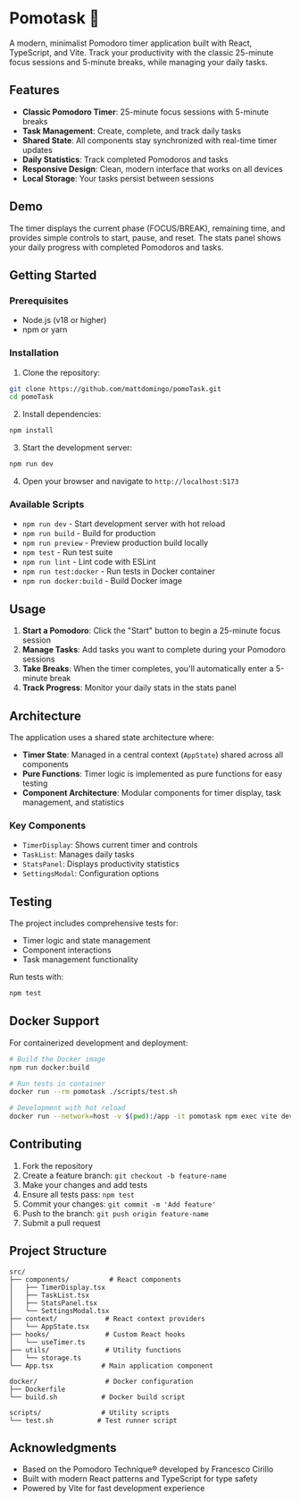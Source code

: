 # Pomotask 🍅

A modern, minimalist Pomodoro timer application built with React, TypeScript, and Vite. Track your productivity with the classic 25-minute focus sessions and 5-minute breaks, while managing your daily tasks.

## Features

- **Classic Pomodoro Timer**: 25-minute focus sessions with 5-minute breaks
- **Task Management**: Create, complete, and track daily tasks
- **Shared State**: All components stay synchronized with real-time timer updates
- **Daily Statistics**: Track completed Pomodoros and tasks
- **Responsive Design**: Clean, modern interface that works on all devices
- **Local Storage**: Your tasks persist between sessions

## Demo

The timer displays the current phase (FOCUS/BREAK), remaining time, and provides simple controls to start, pause, and reset. The stats panel shows your daily progress with completed Pomodoros and tasks.

## Getting Started

### Prerequisites

- Node.js (v18 or higher)
- npm or yarn

### Installation

1. Clone the repository:
```bash
git clone https://github.com/mattdomingo/pomoTask.git
cd pomoTask
```

2. Install dependencies:
```bash
npm install
```

3. Start the development server:
```bash
npm run dev
```

4. Open your browser and navigate to `http://localhost:5173`

### Available Scripts

- `npm run dev` - Start development server with hot reload
- `npm run build` - Build for production
- `npm run preview` - Preview production build locally
- `npm test` - Run test suite
- `npm run lint` - Lint code with ESLint
- `npm run test:docker` - Run tests in Docker container
- `npm run docker:build` - Build Docker image

## Usage

1. **Start a Pomodoro**: Click the "Start" button to begin a 25-minute focus session
2. **Manage Tasks**: Add tasks you want to complete during your Pomodoro sessions
3. **Take Breaks**: When the timer completes, you'll automatically enter a 5-minute break
4. **Track Progress**: Monitor your daily stats in the stats panel

## Architecture

The application uses a shared state architecture where:

- **Timer State**: Managed in a central context (`AppState`) shared across all components
- **Pure Functions**: Timer logic is implemented as pure functions for easy testing
- **Component Architecture**: Modular components for timer display, task management, and statistics

### Key Components

- `TimerDisplay`: Shows current timer and controls
- `TaskList`: Manages daily tasks
- `StatsPanel`: Displays productivity statistics
- `SettingsModal`: Configuration options

## Testing

The project includes comprehensive tests for:

- Timer logic and state management
- Component interactions
- Task management functionality

Run tests with:
```bash
npm test
```

## Docker Support

For containerized development and deployment:

```bash
# Build the Docker image
npm run docker:build

# Run tests in container
docker run --rm pomotask ./scripts/test.sh

# Development with hot reload
docker run --network=host -v $(pwd):/app -it pomotask npm exec vite dev --host
```

## Contributing

1. Fork the repository
2. Create a feature branch: `git checkout -b feature-name`
3. Make your changes and add tests
4. Ensure all tests pass: `npm test`
5. Commit your changes: `git commit -m 'Add feature'`
6. Push to the branch: `git push origin feature-name`
7. Submit a pull request

## Project Structure

```
src/
├── components/          # React components
│   ├── TimerDisplay.tsx
│   ├── TaskList.tsx
│   ├── StatsPanel.tsx
│   └── SettingsModal.tsx
├── context/            # React context providers
│   └── AppState.tsx
├── hooks/              # Custom React hooks
│   └── useTimer.ts
├── utils/              # Utility functions
│   └── storage.ts
└── App.tsx            # Main application component

docker/                 # Docker configuration
├── Dockerfile
└── build.sh           # Docker build script

scripts/               # Utility scripts
└── test.sh           # Test runner script
```

## Acknowledgments

- Based on the Pomodoro Technique® developed by Francesco Cirillo
- Built with modern React patterns and TypeScript for type safety
- Powered by Vite for fast development experience
